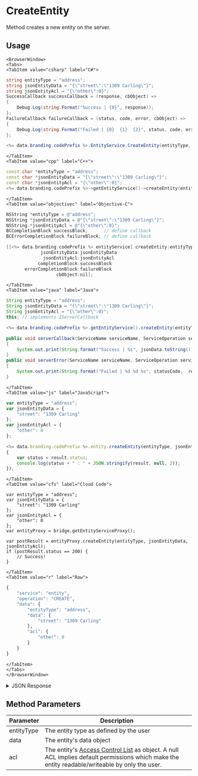 # CreateEntity

Method creates a new entity on the server.

<PartialServop service_name="entity" operation_name="CREATE" />

## Usage

```mdx-code-block
<BrowserWindow>
<Tabs>
<TabItem value="csharp" label="C#">
```

```csharp
string entityType = "address";
string jsonEntityData = "{\"street\":\"1309 Carling\"}";
string jsonEntityAcl = "{\"other\":0}";
SuccessCallback successCallback = (response, cbObject) =>
{
    Debug.Log(string.Format("Success | {0}", response));
};
FailureCallback failureCallback = (status, code, error, cbObject) =>
{
    Debug.Log(string.Format("Failed | {0}  {1}  {2}", status, code, error));
};

<%= data.branding.codePrefix %>.EntityService.CreateEntity(entityType, jsonEntityData, jsonEntityAcl, successCallback, failureCallback);
```

```mdx-code-block
</TabItem>
<TabItem value="cpp" label="C++">
```

```cpp
const char *entityType = "address";
const char *jsonEntityData = "{\"street\":\"1309 Carling\"}";
const char *jsonEntityAcl = "{\"other\":0}";
<%= data.branding.codePrefix %>->getEntityService()->createEntity(entityType, jsonEntityData, jsonEntityAcl, this);
```

```mdx-code-block
</TabItem>
<TabItem value="objectivec" label="Objective-C">
```

```objectivec
NSString *entityType = @"address";
NSString *jsonEntityData = @"{\"street\":\"1309 Carling\"}";
NSString *jsonEntityAcl = @"{\"other\":0}";
BCCompletionBlock successBlock;      // define callback
BCErrorCompletionBlock failureBlock; // define callback

[[<%= data.branding.codePrefix %> entityService] createEntity:entityType
             jsonEntityData:jsonEntityData
              jsonEntityAcl:jsonEntityAcl
            completionBlock:successBlock
       errorCompletionBlock:failureBlock
                   cbObject:nil];
```

```mdx-code-block
</TabItem>
<TabItem value="java" label="Java">
```

```java
String entityType = "address";
String jsonEntityData = "{\"street\":\"1309 Carling\"}";
String jsonEntityAcl = "{\"other\":0}";
this; // implements IServerCallback

<%= data.branding.codePrefix %>.getEntityService().createEntity(entityType, jsonEntityData, jsonEntityAcl, this);

public void serverCallback(ServiceName serviceName, ServiceOperation serviceOperation, JSONObject jsonData)
{
    System.out.print(String.format("Success | %s", jsonData.toString()));
}
public void serverError(ServiceName serviceName, ServiceOperation serviceOperation, int statusCode, int reasonCode, String jsonError)
{
    System.out.print(String.format("Failed | %d %d %s", statusCode,  reasonCode, jsonError.toString()));
}
```

```mdx-code-block
</TabItem>
<TabItem value="js" label="JavaScript">
```

```javascript
var entityType = "address";
var jsonEntityData = {
    "street": "1309 Carling"
};
var jsonEntityAcl = {
    "other": 0
};

<%= data.branding.codePrefix %>.entity.createEntity(entityType, jsonEntityData, jsonEntityAcl, result =>
{
	var status = result.status;
	console.log(status + " : " + JSON.stringify(result, null, 2));
});
```

```mdx-code-block
</TabItem>
<TabItem value="cfs" label="Cloud Code">
```

```cfscript
var entityType = "address";
var jsonEntityData = {
    "street": "1309 Carling"
};
var jsonEntityAcl = {
    "other": 0
};
var entityProxy = bridge.getEntityServiceProxy();

var postResult = entityProxy.createEntity(entityType, jsonEntityData, jsonEntityAcl);
if (postResult.status == 200) {
    // Success!
}
```

```mdx-code-block
</TabItem>
<TabItem value="r" label="Raw">
```

```r
{
	"service": "entity",
	"operation": "CREATE",
	"data": {
		"entityType": "address",
		"data": {
			"street": "1309 Carling"
		},
		"acl": {
			"other": 0
		}
	}
}
```

```mdx-code-block
</TabItem>
</Tabs>
</BrowserWindow>
```

<details>
<summary>JSON Response</summary>

```json
{
  "data": {
    "createdAt": 1582645074383,
    "entityType": "address",
    "entityId": "6a3d791b-c6c9-416a-8b00-a95b17ea630f",
    "acl": {
      "other": 0
    },
    "version": 1,
    "updatedAt": 1582645074383
  },
  "status": 200
}
```
</details>

## Method Parameters
Parameter | Description
--------- | -----------
entityType | The entity type as defined by the user
data | The entity's data object
acl | The entity's [Access Control List](/api/appendix/acl) as object. A null ACL implies default permissions which make the entity readable/writeable by only the user.


